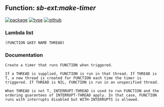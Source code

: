 ## Function: ***sb-ext:make-timer***
[![package](https://img.shields.io/badge/Package-SB--EXT-5f9ea0.svg?style=social&colorA=999999)](../) [![type](https://img.shields.io/badge/Type-Function-5f9ea0.svg?style=social&colorA=999999)](../#function) [![github](https://img.shields.io/badge/GitHub-View_the_source-5f9ea0.svg?style=social&colorA=999999&logo=github)](https://github.com/sbcl/sbcl/blob/master/src/code/timer.lisp/) 
### Lambda list
```
(FUNCTION &KEY NAME THREAD)
```
### Documentation
```
Create a timer that runs FUNCTION when triggered.

If a THREAD is supplied, FUNCTION is run in that thread. If THREAD is
T, a new thread is created for FUNCTION each time the timer is
triggered. If THREAD is NIL, FUNCTION is run in an unspecified thread.

When THREAD is not T, INTERRUPT-THREAD is used to run FUNCTION and the
ordering guarantees of INTERRUPT-THREAD apply. In that case, FUNCTION
runs with interrupts disabled but WITH-INTERRUPTS is allowed.
```

